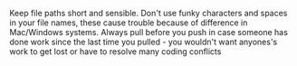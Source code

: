 Keep file paths short and sensible.
Don't use funky characters and spaces in your file names, these cause trouble because of difference in Mac/Windows systems.
Always pull before you push in case someone has done work since the last time you pulled - you wouldn't want anyones's work to get lost or have to resolve many coding conflicts
